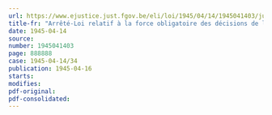 ```yaml
---
url: https://www.ejustice.just.fgov.be/eli/loi/1945/04/14/1945041403/justel
title-fr: "Arrêté-Loi relatif à la force obligatoire des décisions de la Commission nationale mixte des Mines"
date: 1945-04-14
source:
number: 1945041403
page: 888888
case: 1945-04-14/34
publication: 1945-04-16
starts:
modifies:
pdf-original:
pdf-consolidated:
---
```


